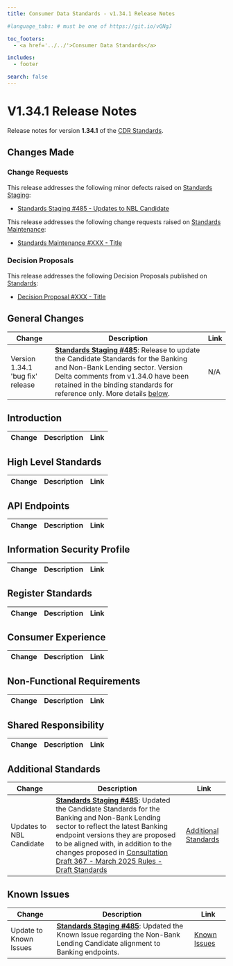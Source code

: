 ```yaml
---
title: Consumer Data Standards - v1.34.1 Release Notes

#language_tabs: # must be one of https://git.io/vQNgJ

toc_footers:
  - <a href='../../'>Consumer Data Standards</a>

includes:
  - footer

search: false
---
```


# V1.34.1 Release Notes
Release notes for version **1.34.1** of the [CDR Standards](../../).

## Changes Made
### Change Requests

This release addresses the following minor defects raised on [Standards Staging](https://github.com/ConsumerDataStandardsAustralia/standards-staging/issues):

- [Standards Staging #485 - Updates to NBL Candidate](https://github.com/ConsumerDataStandardsAustralia/standards-staging/issues/485)

This release addresses the following change requests raised on [Standards Maintenance](https://github.com/ConsumerDataStandardsAustralia/standards-maintenance/issues):

- [Standards Maintenance #XXX - Title](https://github.com/ConsumerDataStandardsAustralia/standards-maintenance/issues/XXX)


### Decision Proposals
This release addresses the following Decision Proposals published on [Standards](https://github.com/ConsumerDataStandardsAustralia/standards/issues):

- [Decision Proposal #XXX - Title](https://github.com/ConsumerDataStandardsAustralia/standards/issues/XXX)


## General Changes
|Change|Description|Link|
|------|-----------|----|
| Version 1.34.1 'bug fix' release | [**Standards Staging #485**](https://github.com/ConsumerDataStandardsAustralia/standards-staging/issues/485): Release to update the Candidate Standards for the Banking and Non-Bank Lending sector. Version Delta comments from v1.34.0 have been retained in the binding standards for reference only. More details [below](#additional-standards). | N/A


## Introduction
|Change|Description|Link|
|------|-----------|----|


## High Level Standards
|Change|Description|Link|
|------|-----------|----|


## API Endpoints
|Change|Description|Link|
|------|-----------|----|


## Information Security Profile
|Change|Description|Link|
|------|-----------|----|


## Register Standards
|Change|Description|Link|
|------|-----------|----|


## Consumer Experience
|Change|Description|Link|
|------|-----------|----|


## Non-Functional Requirements
|Change|Description|Link|
|------|-----------|----|


## Shared Responsibility
|Change|Description|Link|
|------|-----------|----|


## Additional Standards
|Change|Description|Link|
|------|-----------|----|
| Updates to NBL Candidate | [**Standards Staging #485**](https://github.com/ConsumerDataStandardsAustralia/standards-staging/issues/485): Updated the Candidate Standards for the Banking and Non-Bank Lending sector to reflect the latest Banking endpoint versions they are proposed to be aligned with, in addition to the changes proposed in [Consultation Draft 367 - March 2025 Rules - Draft Standards](https://github.com/ConsumerDataStandardsAustralia/standards/issues/367) | [Additional Standards](../../#additional-standards)


## Known Issues
|Change|Description|Link|
|------|-----------|----|
| Update to Known Issues | [**Standards Staging #485**](https://github.com/ConsumerDataStandardsAustralia/standards-staging/issues/485): Updated the Known Issue regarding the Non-Bank Lending Candidate alignment to Banking endpoints. | [Known Issues](../../#known-issues)

